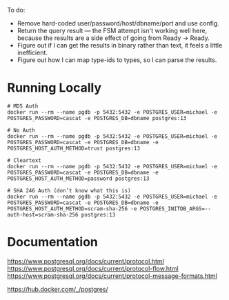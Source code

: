 To do:
- Remove hard-coded user/password/host/dbname/port and use config.
- Return the query result — the FSM attempt isn't working well here, because the results are a side effect of going from Ready -> Ready.
- Figure out if I can get the results in binary rather than text, it feels a little inefficient.
- Figure out how I can map type-ids to types, so I can parse the results.

# Running Locally
```
# MD5 Auth
docker run --rm --name pgdb -p 5432:5432 -e POSTGRES_USER=michael -e POSTGRES_PASSWORD=cascat -e POSTGRES_DB=dbname postgres:13

# No Auth
docker run --rm --name pgdb -p 5432:5432 -e POSTGRES_USER=michael -e POSTGRES_PASSWORD=cascat -e POSTGRES_DB=dbname -e POSTGRES_HOST_AUTH_METHOD=trust postgres:13

# Cleartext
docker run --rm --name pgdb -p 5432:5432 -e POSTGRES_USER=michael -e POSTGRES_PASSWORD=cascat -e POSTGRES_DB=dbname -e POSTGRES_HOST_AUTH_METHOD=password postgres:13

# SHA 246 Auth (don’t know what this is)
docker run --rm --name pgdb -p 5432:5432 -e POSTGRES_USER=michael -e POSTGRES_PASSWORD=cascat -e POSTGRES_DB=dbname -e POSTGRES_HOST_AUTH_METHOD=scram-sha-256 -e POSTGRES_INITDB_ARGS=--auth-host=scram-sha-256 postgres:13
```

# Documentation
https://www.postgresql.org/docs/current/protocol.html
https://www.postgresql.org/docs/current/protocol-flow.html
https://www.postgresql.org/docs/current/protocol-message-formats.html

https://hub.docker.com/_/postgres/
